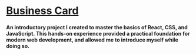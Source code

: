 # [Business Card](https://robert-cabrera.github.io/Bussiness-Card/)

<h4>
 
An introductory project I created to master the basics of React, CSS, and JavaScript. This hands-on experience provided a practical foundation for modern web development, and allowed me to introduce myself while doing so.

